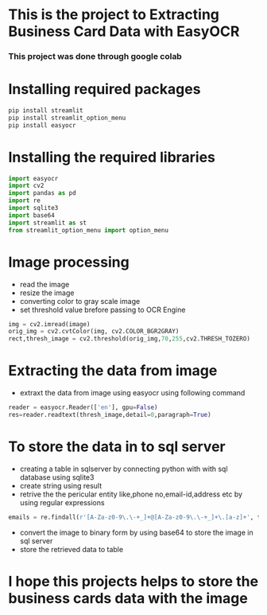 # This is the project to Extracting Business Card Data with EasyOCR 

### This project was done through google colab

# Installing required packages
```python
pip install streamlit
pip install streamlit_option_menu
pip install easyocr
```
# Installing the required libraries
```python
import easyocr
import cv2
import pandas as pd
import re
import sqlite3
import base64
import streamlit as st
from streamlit_option_menu import option_menu
```
# Image processing 
- read the image
- resize the image 
- converting color to gray scale image 
- set threshold value brefore passing to OCR Engine
```python
img = cv2.imread(image)
orig_img = cv2.cvtColor(img, cv2.COLOR_BGR2GRAY)
rect,thresh_image = cv2.threshold(orig_img,70,255,cv2.THRESH_TOZERO)
```
# Extracting the data from image
- extraxt the data from image using easyocr using following command
```python
reader = easyocr.Reader(['en'], gpu=False)
res=reader.readtext(thresh_image,detail=0,paragraph=True)
```
# To store the data in to sql server
- creating a table in sqlserver by connecting python with with sql database using sqlite3
-  create string using result
- retrive the the pericular entity like,phone no,email-id,address etc by using regular expressions
```python
emails = re.findall(r'[A-Za-z0-9\.\-+_]+@[A-Za-z0-9\.\-+_]+\.[a-z]+', text)
```
- convert the image to binary form by using base64 to store the image in sql server
- store the retrieved data to table

# I hope this projects helps to store the business cards data  with the image
